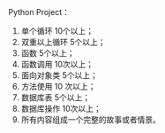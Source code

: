 Python Project：
1. 单个循环 10个以上；
2. 双重以上循环 5个以上；
3. 函数 5个以上；
4. 函数调用 10次以上；
5. 面向对象类 5个以上；
6. 方法使用 10 次以上；
7. 数据库表 5个以上；
8. 数据库操作 10次以上；
9. 所有内容组成一个完整的故事或者情景。
